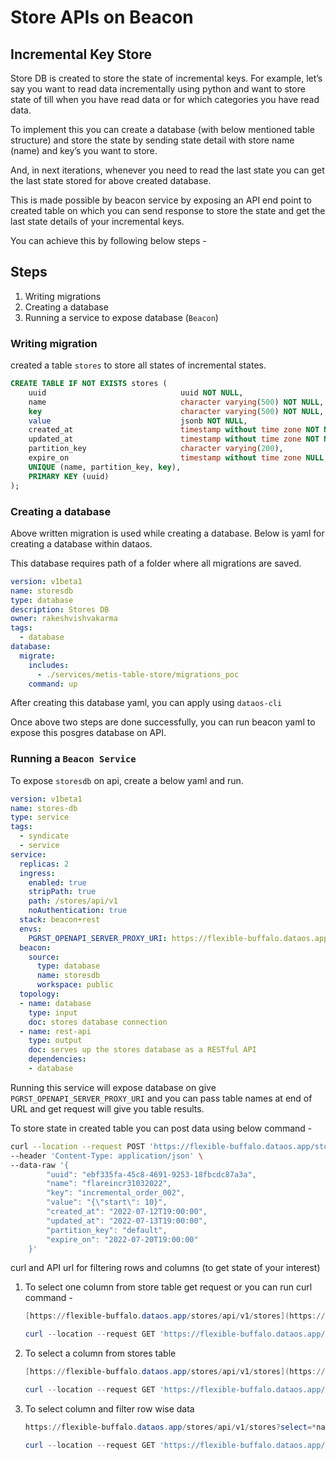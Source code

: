 # Store APIs on Beacon

## Incremental Key Store

Store DB is created to store the state of incremental keys. For example, let’s say you want to read data incrementally using python and want to store state of till when you have read data or for which categories you have read data. 

To implement this you can create a database (with below mentioned table structure) and store the state by sending state detail with store name (name) and key’s you want to store.

And, in next iterations, whenever you need to read the last state you can get the last state stored for above created database.

This is made possible by beacon service by exposing an API end point to created table on which you can send response to store the state and get the last state details of your incremental keys.

You can achieve this by following below steps - 

## Steps

1. Writing migrations
2. Creating a database
3. Running a service to expose database (`Beacon`)

### Writing migration

created a table `stores` to store all states of incremental states.

```sql
CREATE TABLE IF NOT EXISTS stores (
    uuid                              uuid NOT NULL,
    name                              character varying(500) NOT NULL,
    key                               character varying(500) NOT NULL,
    value                             jsonb NOT NULL,
    created_at                        timestamp without time zone NOT NULL,
    updated_at                        timestamp without time zone NOT NULL,
    partition_key                     character varying(200),
    expire_on                         timestamp without time zone NULL,
    UNIQUE (name, partition_key, key),
    PRIMARY KEY (uuid)
);
```

### Creating a database

Above written migration is used while creating a database. Below is yaml for creating a database within dataos.

This database requires path of a folder where all migrations are saved.

```yaml
version: v1beta1
name: storesdb
type: database
description: Stores DB
owner: rakeshvishvakarma
tags:
  - database
database:
  migrate:
    includes:
      - ./services/metis-table-store/migrations_poc
    command: up
```

After creating this database yaml, you can apply using `dataos-cli`

Once above two steps are done successfully, you can run beacon yaml to expose this posgres database on API.

### Running a `Beacon Service`

To expose `storesdb` on api, create a below yaml and run. 

```yaml
version: v1beta1
name: stores-db
type: service
tags:
  - syndicate
  - service
service:
  replicas: 2
  ingress:
    enabled: true
    stripPath: true
    path: /stores/api/v1
    noAuthentication: true
  stack: beacon+rest
  envs:
    PGRST_OPENAPI_SERVER_PROXY_URI: https://flexible-buffalo.dataos.app/stores/api/v1
  beacon:
    source:
      type: database
      name: storesdb
      workspace: public
  topology:
  - name: database
    type: input
    doc: stores database connection
  - name: rest-api
    type: output
    doc: serves up the stores database as a RESTful API
    dependencies:
    - database
```

Running this service will expose database on give `PGRST_OPENAPI_SERVER_PROXY_URI` and you can pass table names at end of URL and get request will give you table results.

To store state in created table you can post data using below command - 

```bash
curl --location --request POST 'https://flexible-buffalo.dataos.app/stores/api/v1/stores' \
--header 'Content-Type: application/json' \
--data-raw '{
        "uuid": "ebf335fa-45c8-4691-9253-18fbcdc87a3a",
        "name": "flareincr31032022",
        "key": "incremental_order_002",
        "value": "{\"start\": 10}",
        "created_at": "2022-07-12T19:00:00",
        "updated_at": "2022-07-13T19:00:00",
        "partition_key": "default",
        "expire_on": "2022-07-20T19:00:00"
    }'
```

curl and API url for filtering rows and columns (to get state of your interest)

1. To select one column from store table get request  or you can run curl command - 
    
    ```powershell
    [https://flexible-buffalo.dataos.app/stores/api/v1/stores](https://flexible-buffalo.dataos.app/stores/api/v1/stores)
    ```
    
    ```powershell
    curl --location --request GET 'https://flexible-buffalo.dataos.app/stores/api/v1/stores'
    ```
    
2. To select a column from stores table 
    
    ```powershell
    [https://flexible-buffalo.dataos.app/stores/api/v1/stores](https://flexible-buffalo.dataos.app/stores/api/v1/stores)?select=name
    ```
    
    ```powershell
    curl --location --request GET 'https://flexible-buffalo.dataos.app/stores/api/v1/stores?select=name'
    ```
    

1. To select column and filter row wise data
    
    ```powershell
    https://flexible-buffalo.dataos.app/stores/api/v1/stores?select=*name=eq.flareincr31032021
    ```
    
    ```powershell
    curl --location --request GET 'https://flexible-buffalo.dataos.app/stores/api/v1/stores?select=*name=eq.flareincr31032021'
    ```